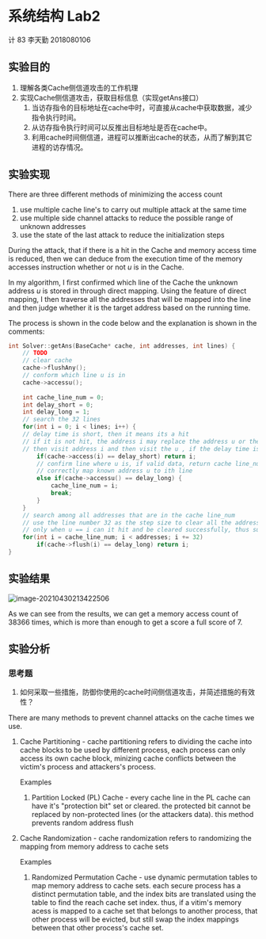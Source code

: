 # 系统结构 Lab2

计 83 李天勤 2018080106

## 实验目的

1. 理解各类Cache侧信道攻击的工作机理
2. 实现Cache侧信道攻击，获取目标信息（实现getAns接口）
   1. 当访存指令的目标地址在cache中时，可直接从cache中获取数据，减少指令执行时间。
   2. 从访存指令执行时间可以反推出目标地址是否在cache中。
   3. 利用cache时间侧信道，进程可以推断出cache的状态，从而了解到其它进程的访存情况。

## 实验实现

There are three different methods of minimizing the access count

1. use multiple cache line's to carry out multiple attack at the same time
2. use multiple side channel attacks to reduce the possible range of unknown addresses
3. use the state of the last attack to reduce the initialization steps

During the attack, that if there is a hit in the Cache and memory access time is reduced, then we can deduce from the execution time of the memory accesses instruction whether or not $u$ is in the Cache.  

In my algorithm, I first confirmed which line of the Cache the unknown address $u$ is stored in through direct mapping. Using the feature of direct mapping, I then traverse all the addresses that will be mapped into the line and then judge whether it is the target address based on the running time.

The process is shown in the code below and the explanation is shown in the comments: 

```c++
int Solver::getAns(BaseCache* cache, int addresses, int lines) {
	// TODO 
	// clear cache 	
	cache->flushAny();
	// conform which line u is in
	cache->accessu();
	
	int cache_line_num = 0;
	int delay_short = 0;
	int delay_long = 1;
	// search the 32 lines
	for(int i = 0; i < lines; i++) {
	// delay time is short, then it means its a hit
	// if it is not hit, the address i may replace the address u or the address i and the address u exist at the same time, 
	// then visit address i and then visit the u , if the delay time is long, it indicates that u has been replaced, then u 		is stored in the ith line.
        if(cache->access(i) == delay_short) return i;
        // confirm line where u is, if valid data, return cache line_num
        // correctly map known address u to ith line
        else if(cache->accessu() == delay_long) { 
            cache_line_num = i;
            break;
        }
	}
	// search among all addresses that are in the cache line_num
	// use the line number 32 as the step size to clear all the addresses i.
	// only when u == i can it hit and be cleared successfully, thus successfuly attacking the unknown address
	for(int i = cache_line_num; i < addresses; i += 32) 
		if(cache->flush(i) == delay_long) return i;		
}
```



## 实验结果

![image-20210430213422506](../../Y3S2/计算机系统结构/lab2/实验报告.assets/image-20210430213422506.png)

As we can see from the results, we can get a memory access count of 38366 times, which is more than enough to get a score a full score of 7.

## 实验分析

### 思考题

1. 如何采取一些措施，防御你使用的cache时间侧信道攻击，并简述措施的有效性？

There are many methods to prevent channel attacks on the cache times we use. 

1. Cache Partitioning - cache partitioning refers to dividing the cache into cache blocks to be used by different process, each process can only access its own cache block, minizing cache conflicts between the victim's process and attackers's process.

   Examples

   1. Partition Locked (PL) Cache - every cache line in the PL cache can have it's "protection bit" set or cleared. the protected bit cannot be replaced by non-protected lines (or the attackers data). this method prevents random address flush

2. Cache Randomization - cache randomization refers to randomizing the mapping from memory address to cache sets

   Examples

   1. Randomized Permutation Cache - use dynamic permutation tables to map memory address to cache sets. each secure process has a distinct permutation table, and the index bits are translated using the table to find the reach cache set index. thus, if a vitim's memory acess is mapped to a cache set that belongs to another process, that other process will be evicted, but still swap the index mappings between that other process's cache set.